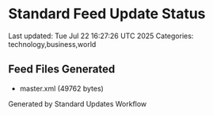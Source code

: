 # Standard Feed Update Status
Last updated: Tue Jul 22 16:27:26 UTC 2025
Categories: technology,business,world

## Feed Files Generated
- master.xml (49762 bytes)

Generated by Standard Updates Workflow
